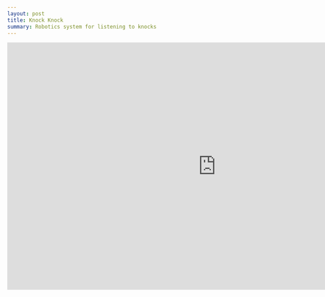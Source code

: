 ```yaml
---
layout: post
title: Knock Knock
summary: Robotics system for listening to knocks
---
```

<iframe src="https://docs.google.com/presentation/d/1v4uccyxNkGsQ2d2fTuCPLkHmH6WwpuOlHHej67PH8XM/embed?start=false&loop=false&delayms=3000" frameborder="0" width="960" height="569" allowfullscreen="true" mozallowfullscreen="true" webkitallowfullscreen="true"></iframe>
